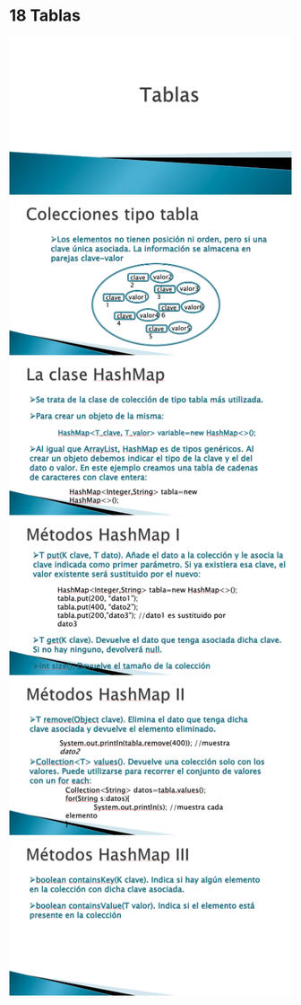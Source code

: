# 18 Tablas

<img src="images/18-01.png">

<img src="images/18-02.png">

<img src="images/18-03.png">

<img src="images/18-04.png">

<img src="images/18-05.png">

<img src="images/18-06.png">
